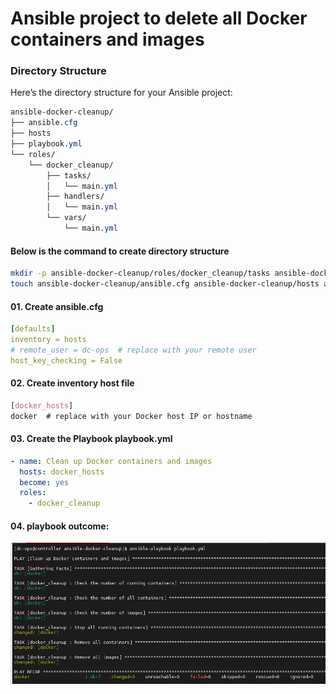 # Ansible project to delete all Docker containers and images

### Directory Structure

Here’s the directory structure for your Ansible project:

```css
ansible-docker-cleanup/
├── ansible.cfg
├── hosts
├── playbook.yml
└── roles/
    └── docker_cleanup/
        ├── tasks/
        │   └── main.yml
        ├── handlers/
        │   └── main.yml
        └── vars/
            └── main.yml

```

#### Below is the command to create directory structure
```bash
mkdir -p ansible-docker-cleanup/roles/docker_cleanup/tasks ansible-docker-cleanup/roles/docker_cleanup/handlers ansible-docker-cleanup/roles/docker_cleanup/vars
touch ansible-docker-cleanup/ansible.cfg ansible-docker-cleanup/hosts ansible-docker-cleanup/playbook.yml ansible-docker-cleanup/roles/docker_cleanup/tasks/main.yml ansible-docker-cleanup/roles/docker_cleanup/handlers/main.yml ansible-docker-cleanup/roles/docker_cleanup/vars/main.yml
```

#### 01. Create ansible.cfg

```yml
[defaults]
inventory = hosts
# remote_user = dc-ops  # replace with your remote user
host_key_checking = False
```
#### 02. Create inventory host file

```css
[docker_hosts]
docker  # replace with your Docker host IP or hostname
```
#### 03. Create the Playbook playbook.yml

```yaml
- name: Clean up Docker containers and images
  hosts: docker_hosts
  become: yes
  roles:
    - docker_cleanup
```

#### 04. playbook outcome:
![alt text](image.png)



